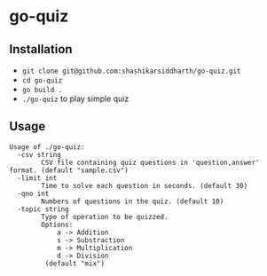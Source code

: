 # go-quiz

## Installation

- `git clone git@github.com:shashikarsiddharth/go-quiz.git`
- `cd go-quiz`
- `go build .`
- `./go-quiz` to play simple quiz

## Usage

```        
Usage of ./go-quiz:
  -csv string
    	CSV file containing quiz questions in 'question,answer' format. (default "sample.csv")
  -limit int
    	Time to solve each question in seconds. (default 30)
  -qno int
    	Numbers of questions in the quiz. (default 10)
  -topic string
    	Type of operation to be quizzed.
    	Options:
    		a -> Addition
    		s -> Substraction
    		m -> Multiplication
    		d -> Division
    	 (default "mix")
```